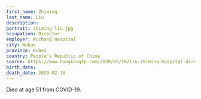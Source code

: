 ```yaml
---
first_name: Zhiming
last_name: Liu
description: 
portrait: zhiming-liu.jpg
occupation: Director
employer: Wuchang Hospital
city: Wuhan
province: Hubei
country: People's Republic of China
source: https://www.hongkongfp.com/2020/02/18/liu-zhiming-hospital-director-china-coronavirus-epicentre-succumbs-disease/, https://twitter.com/qingwang1989/status/1246126857927503872
birth_date: 
death_date: 2020-02-18
---
```


Died at age 51 from COVID-19.